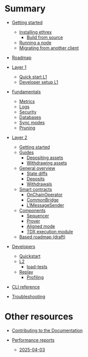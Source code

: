 # Summary

- [Getting started](./getting-started/README.md)
  - [Installing ethrex]()
    - [Build from source]()
  - [Running a node]()
  - [Migrating from another client]()

- [Roadmap](./getting-started/roadmap.md)

- [Layer 1](./l1/README.md)
  - [Quick start L1](./l1/quick-start-l1.md)
  - [Developer setup L1](./l1/dev-setup-l1.md)

- [Fundamentals]()
  - [Metrics]()
  - [Logs]()
  - [Security]()
  - [Databases]()
  - [Sync modes]()
  - [Pruning]()

- [Layer 2](./l2/README.md)
  - [Getting started](./l2/getting_started.md)
  - [Guides](./l2/guides/README.md)
    - [Depositing assets](./l2/guides/depositing.md)
    - [Withdrawing assets](./l2/guides/withdrawing.md)
  - [General overview](./l2/overview.md)
    - [State diffs](./l2/state_diffs.md)
    - [Deposits](./l2/deposits.md)
    - [Withdrawals](./l2/withdrawals.md)
  - [Smart contracts](./l2/contracts.md)
    - [OnChainOperator]()
    - [CommonBridge]()
    - [L1MessageSender]()
  - [Components](./l2/components.md)
    - [Sequencer](./l2/sequencer.md)
    - [Prover](./l2/prover.md)
    - [Aligned mode](./l2/aligned_mode.md)
    - [TDX execution module](./l2/tdx.md)
  - [Based roadmap (draft)](./l2/roadmap.md)

- [Developers](./developers/README.md)
  - [Quickstart](./developers/quickstart.md)
  - [L2](./developers/l2/README.md)
    - [load-tests](./developers/l2/load_tests.md)
  - [Replay](./ethrex_replay/ethrex_replay.md)
      - [Profiling](./ethrex_replay/profiling.md)
- [CLI reference]()
- [Troubleshooting]()

# Other resources

- [Contributing to the Documentation](./CONTRIBUTING_DOCS.md)

- [Performance reports](./perf_reports/README.md)
  - [2025-04-03](./perf_reports/2025-04-03.md)
